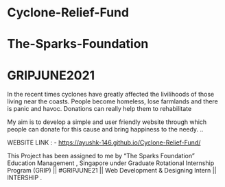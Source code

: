 # Cyclone-Relief-Fund
# The-Sparks-Foundation
# GRIPJUNE2021

In the recent times cyclones have greatly affected the livilihoods of those living near the coasts. People become homeless, lose farmlands and there is panic and havoc. Donations can really help them to rehabilitate

My aim is to develop a simple and user friendly website through which people can donate for this cause  and bring happiness to the needy.
..

WEBSITE LINK : - https://ayushk-146.github.io/Cyclone-Relief-Fund/

This Project has been assigned to me by “The Sparks Foundation” 
 Education Management , Singapore under Graduate Rotational Internship Program (GRIP) || #GRIPJUNE21 || Web Development & Designing Intern || INTERSHIP .

